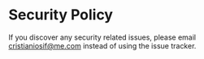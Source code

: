# Security Policy

If you discover any security related issues, please email cristianiosif@me.com instead of using the issue tracker.
